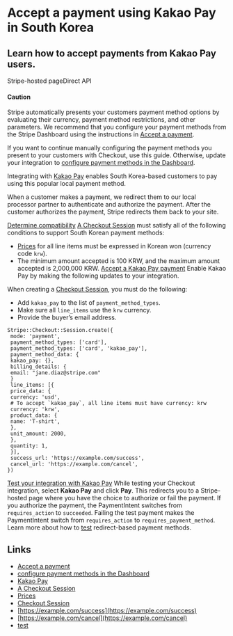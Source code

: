 # Accept a payment using Kakao Pay in South Korea

## Learn how to accept payments from Kakao Pay users.

Stripe-hosted pageDirect API
#### Caution

Stripe automatically presents your customers payment method options by
evaluating their currency, payment method restrictions, and other parameters. We
recommend that you configure your payment methods from the Stripe Dashboard
using the instructions in [Accept a
payment](https://docs.stripe.com/payments/accept-a-payment?platform=web&ui=stripe-hosted).

If you want to continue manually configuring the payment methods you present to
your customers with Checkout, use this guide. Otherwise, update your integration
to [configure payment methods in the
Dashboard](https://docs.stripe.com/payments/dashboard-payment-methods).

Integrating with [Kakao Pay](https://www.kakaopay.com/) enables South
Korea-based customers to pay using this popular local payment method.

When a customer makes a payment, we redirect them to our local processor partner
to authenticate and authorize the payment. After the customer authorizes the
payment, Stripe redirects them back to your site.

[Determine
compatibility](https://docs.stripe.com/payments/kakao-pay/accept-a-payment#compatibility)
[A Checkout
Session](https://docs.stripe.com/payments/checkout/how-checkout-works) must
satisfy all of the following conditions to support South Korean payment methods:

- [Prices](https://docs.stripe.com/api/prices) for all line items must be
expressed in Korean won (currency code `krw`).
- The minimum amount accepted is 100 KRW, and the maximum amount accepted is
2,000,000 KRW.
[Accept a Kakao Pay
payment](https://docs.stripe.com/payments/kakao-pay/accept-a-payment#accept-a-kakao-pay-payment)
Enable Kakao Pay by making the following updates to your integration.

When creating a [Checkout
Session](https://docs.stripe.com/api/checkout/sessions), you must do the
following:

- Add `kakao_pay` to the list of `payment_method_types`.
- Make sure all `line_items` use the `krw` currency.
- Provide the buyer’s email address.

```
Stripe::Checkout::Session.create({
 mode: 'payment',
 payment_method_types: ['card'],
 payment_method_types: ['card', 'kakao_pay'],
 payment_method_data: {
 kakao_pay: {},
 billing_details: {
 email: "jane.diaz@stripe.com"
 }
 line_items: [{
 price_data: {
 currency: 'usd',
 # To accept `kakao_pay`, all line items must have currency: krw
 currency: 'krw',
 product_data: {
 name: 'T-shirt',
 },
 unit_amount: 2000,
 },
 quantity: 1,
 }],
 success_url: 'https://example.com/success',
 cancel_url: 'https://example.com/cancel',
})
```

[Test your integration with Kakao
Pay](https://docs.stripe.com/payments/kakao-pay/accept-a-payment#test-integration)
While testing your Checkout integration, select **Kakao Pay** and click **Pay**.
This redirects you to a Stripe-hosted page where you have the choice to
authorize or fail the payment. If you authorize the payment, the PaymentIntent
switches from `requires_action` to `succeeded`. Failing the test payment makes
the PaymentIntent switch from `requires_action` to `requires_payment_method`.
Learn more about how to [test](https://docs.stripe.com/testing#redirects)
redirect-based payment methods.

## Links

- [Accept a
payment](https://docs.stripe.com/payments/accept-a-payment?platform=web&ui=stripe-hosted)
- [configure payment methods in the
Dashboard](https://docs.stripe.com/payments/dashboard-payment-methods)
- [Kakao Pay](https://www.kakaopay.com/)
- [A Checkout
Session](https://docs.stripe.com/payments/checkout/how-checkout-works)
- [Prices](https://docs.stripe.com/api/prices)
- [Checkout Session](https://docs.stripe.com/api/checkout/sessions)
- [https://example.com/success](https://example.com/success)
- [https://example.com/cancel](https://example.com/cancel)
- [test](https://docs.stripe.com/testing#redirects)
